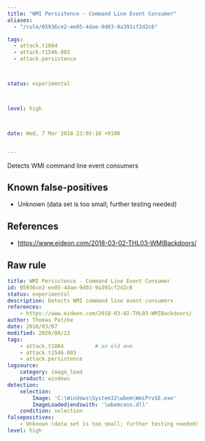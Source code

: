 ```yaml
---
title: "WMI Persistence - Command Line Event Consumer"
aliases:
  - "/rule/05936ce2-ee05-4dae-9d03-9a391cf2d2c6"

tags:
  - attack.t1084
  - attack.t1546.003
  - attack.persistence



status: experimental



level: high



date: Wed, 7 Mar 2018 23:05:10 +0100


---
```


Detects WMI command line event consumers

<!--more-->


## Known false-positives

* Unknown (data set is too small; further testing needed)



## References

* https://www.eideon.com/2018-03-02-THL03-WMIBackdoors/


## Raw rule
```yaml
title: WMI Persistence - Command Line Event Consumer
id: 05936ce2-ee05-4dae-9d03-9a391cf2d2c6
status: experimental
description: Detects WMI command line event consumers
references:
    - https://www.eideon.com/2018-03-02-THL03-WMIBackdoors/
author: Thomas Patzke
date: 2018/03/07
modified: 2020/08/23
tags:
    - attack.t1084          # an old one
    - attack.t1546.003
    - attack.persistence
logsource:
    category: image_load
    product: windows
detection:
    selection:
        Image: 'C:\Windows\System32\wbem\WmiPrvSE.exe'
        ImageLoaded|endswith: '\wbemcons.dll'
    condition: selection
falsepositives: 
    - Unknown (data set is too small; further testing needed)
level: high

```
